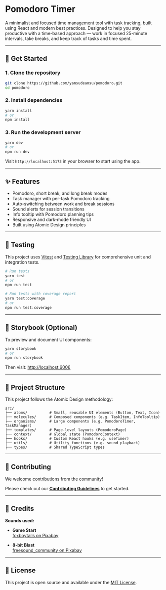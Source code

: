 # Pomodoro Timer

A minimalist and focused time management tool with task tracking, built using React and modern best practices.
Designed to help you stay productive with a time-based approach — work in focused 25-minute intervals, take breaks, and keep track of tasks and time spent.

---

## 🚀 Get Started

### 1. Clone the repository

```bash
git clone https://github.com/yansudeansu/pomodoro.git
cd pomodoro
```

### 2. Install dependencies

```bash
yarn install
# or
npm install
```

### 3. Run the development server

```bash
yarn dev
# or
npm run dev
```

Visit `http://localhost:5173` in your browser to start using the app.

---

## ✨ Features

- Pomodoro, short break, and long break modes
- Task manager with per-task Pomodoro tracking
- Auto-switching between work and break sessions
- Sound alerts for session transitions
- Info tooltip with Pomodoro planning tips
- Responsive and dark-mode friendly UI
- Built using Atomic Design principles

---

## 🧪 Testing

This project uses [Vitest](https://vitest.dev/) and [Testing Library](https://testing-library.com/) for comprehensive unit and integration tests.

```bash
# Run tests
yarn test
# or
npm run test

# Run tests with coverage report
yarn test:coverage
# or
npm run test:coverage
```

---

## 📖 Storybook (Optional)

To preview and document UI components:

```bash
yarn storybook
# or
npm run storybook
```

Then visit: [http://localhost:6006](http://localhost:6006)

---

## 📁 Project Structure

This project follows the Atomic Design methodology:

```
src/
├── atoms/          # Small, reusable UI elements (Button, Text, Icon)
├── molecules/      # Composed components (e.g. TaskItem, InfoTooltip)
├── organisms/      # Large components (e.g. PomodoroTimer, TaskManager)
├── templates/      # Page-level layouts (PomodoroPage)
├── context/        # Global state (PomodoroContext)
├── hooks/          # Custom React hooks (e.g. useTimer)
├── utils/          # Utility functions (e.g. sound playback)
├── types/          # Shared TypeScript types
```

---

## 🤝 Contributing

We welcome contributions from the community!

Please check out our [**Contributing Guidelines**](CONTRIBUTING.md) to get started.

---

## 🎵 Credits

**Sounds used:**

- **Game Start**  
  [foxboytails on Pixabay](https://pixabay.com/users/foxboytails-49447089/)

- **8-bit Blast**  
  [freesound_community on Pixabay](https://pixabay.com/users/freesound_community-46691455/)

---

## 📄 License

This project is open source and available under the [MIT License](LICENSE).
